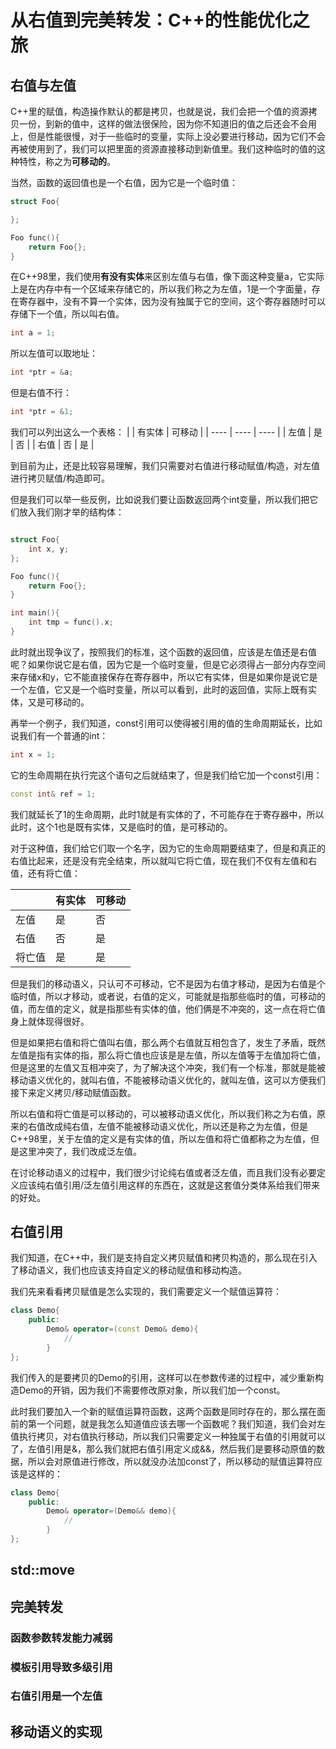 # 从右值到完美转发：C++的性能优化之旅

## 右值与左值

C++里的赋值，构造操作默认的都是拷贝，也就是说，我们会把一个值的资源拷贝一份，到新的值中，这样的做法很保险，因为你不知道旧的值之后还会不会用上，但是性能很慢，对于一些临时的变量，实际上没必要进行移动，因为它们不会再被使用到了，我们可以把里面的资源直接移动到新值里。我们这种临时的值的这种特性，称之为**可移动的**。

当然，函数的返回值也是一个右值，因为它是一个临时值：
```C++
struct Foo{

};

Foo func(){
    return Foo{};
}
```

在C++98里，我们使用**有没有实体**来区别左值与右值，像下面这种变量a，它实际上是在内存中有一个区域来存储它的，所以我们称之为左值，1是一个字面量，存在寄存器中，没有不算一个实体，因为没有独属于它的空间，这个寄存器随时可以存储下一个值，所以叫右值。
```c++
int a = 1;
```
所以左值可以取地址：

```c++
int *ptr = &a;
```
但是右值不行：
```c++
int *ptr = &1;
```
我们可以列出这么一个表格：
|      | 有实体 | 可移动 |
| ---- | ---- | ---- |
| 左值 | 是 | 否 |
| 右值 | 否 | 是 |

到目前为止，还是比较容易理解，我们只需要对右值进行移动赋值/构造，对左值进行拷贝赋值/构造即可。

但是我们可以举一些反例，比如说我们要让函数返回两个int变量，所以我们把它们放入我们刚才举的结构体：
```c++

struct Foo{
    int x, y;
};

Foo func(){
    return Foo{};
}

int main(){
    int tmp = func().x;
}
```
此时就出现争议了，按照我们的标准，这个函数的返回值，应该是左值还是右值呢？如果你说它是右值，因为它是一个临时变量，但是它必须得占一部分内存空间来存储x和y，它不能直接保存在寄存器中，所以它有实体，但是如果你是说它是一个左值，它又是一个临时变量，所以可以看到，此时的返回值，实际上既有实体，又是可移动的。

再举一个例子，我们知道，const引用可以使得被引用的值的生命周期延长，比如说我们有一个普通的int：
```C++
int x = 1;
```
它的生命周期在执行完这个语句之后就结束了，但是我们给它加一个const引用：
```C++
const int& ref = 1;
```
我们就延长了1的生命周期，此时1就是有实体的了，不可能存在于寄存器中，所以此时，这个1也是既有实体，又是临时的值，是可移动的。

对于这种值，我们给它们取一个名字，因为它的生命周期要结束了，但是和真正的右值比起来，还是没有完全结束，所以就叫它将亡值，现在我们不仅有左值和右值，还有将亡值：

|        | 有实体 | 可移动 |
| ----   | ----  | ----   |
| 左值   | 是     | 否     |
| 右值   | 否     | 是     |
| 将亡值 | 是     | 是     |

但是我们的移动语义，只认可不可移动，它不是因为右值才移动，是因为右值是个临时值，所以才移动，或者说，右值的定义，可能就是指那些临时的值，可移动的值，而左值的定义，就是指那些有实体的值，他们俩是不冲突的，这一点在将亡值身上就体现得很好。

但是如果把右值和将亡值叫右值，那么两个右值就互相包含了，发生了矛盾，既然左值是指有实体的指，那么将亡值也应该是是左值，所以左值等于左值加将亡值，但是这里的左值又互相冲突了，为了解决这个冲突，我们有一个标准，那就是能被移动语义优化的，就叫右值，不能被移动语义优化的，就叫左值，这可以方便我们接下来定义拷贝/移动赋值函数。

所以右值和将亡值是可以移动的，可以被移动语义优化，所以我们称之为右值，原来的右值改成纯右值，左值不能被移动语义优化，所以还是称之为左值，但是C++98里，关于左值的定义是有实体的值，所以左值和将亡值都称之为左值，但是这里冲突了，我们改成泛左值。

在讨论移动语义的过程中，我们很少讨论纯右值或者泛左值，而且我们没有必要定义应该纯右值引用/泛左值引用这样的东西在，这就是这套值分类体系给我们带来的好处。

## 右值引用

我们知道，在C++中，我们是支持自定义拷贝赋值和拷贝构造的，那么现在引入了移动语义，我们也应该支持自定义的移动赋值和移动构造。

我们先来看看拷贝赋值是怎么实现的，我们需要定义一个赋值运算符：
```C++
class Demo{
    public:
        Demo& operator=(const Demo& demo){
            //
        }
};
```

我们传入的是要拷贝的Demo的引用，这样可以在参数传递的过程中，减少重新构造Demo的开销，因为我们不需要修改原对象，所以我们加一个const。

此时我们要加入一个新的赋值运算符函数，这两个函数是同时存在的，那么摆在面前的第一个问题，就是我怎么知道值应该去哪一个函数呢？我们知道，我们会对左值执行拷贝，对右值执行移动，所以我们只需要定义一种独属于右值的引用就可以了，左值引用是&，那么我们就把右值引用定义成&&，然后我们是要移动原值的数据，所以会对原值进行修改，所以就没办法加const了，所以移动的赋值运算符应该是这样的：

```C++
class Demo{
    public:
        Demo& operator=(Demo&& demo){
            //
        }
};
```

## std::move



## 完美转发

### 函数参数转发能力减弱

### 模板引用导致多级引用

### 右值引用是一个左值

## 移动语义的实现